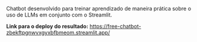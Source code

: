 Chatbot desenvolvido para treinar aprendizado de maneira prática sobre o uso de LLMs em conjunto com o Streamlit. 

**Link para o deploy do resultado:**
https://free-chatbot-zbekftpgnwvxgyxbfbmeom.streamlit.app/

